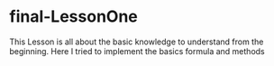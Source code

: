 # final-LessonOne
This Lesson is all about the basic knowledge to understand from the beginning.
Here I tried to implement the basics formula and methods

